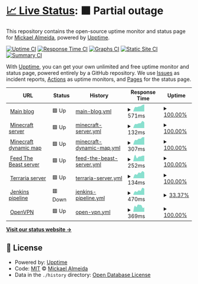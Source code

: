 # [📈 Live Status](https://status.jaajeur.xyz): <!--live status--> **🟧 Partial outage**

This repository contains the open-source uptime monitor and status page for [Mickael Almeida](https://status.jaajeur.xyz), powered by [Upptime](https://github.com/upptime/upptime).

[![Uptime CI](https://github.com/Captn138/status/workflows/Uptime%20CI/badge.svg)](https://github.com/Captn138/status/actions?query=workflow%3A%22Uptime+CI%22)
[![Response Time CI](https://github.com/Captn138/status/workflows/Response%20Time%20CI/badge.svg)](https://github.com/Captn138/status/actions?query=workflow%3A%22Response+Time+CI%22)
[![Graphs CI](https://github.com/Captn138/status/workflows/Graphs%20CI/badge.svg)](https://github.com/Captn138/status/actions?query=workflow%3A%22Graphs+CI%22)
[![Static Site CI](https://github.com/Captn138/status/workflows/Static%20Site%20CI/badge.svg)](https://github.com/Captn138/status/actions?query=workflow%3A%22Static+Site+CI%22)
[![Summary CI](https://github.com/Captn138/status/workflows/Summary%20CI/badge.svg)](https://github.com/Captn138/status/actions?query=workflow%3A%22Summary+CI%22)

With [Upptime](https://upptime.js.org), you can get your own unlimited and free uptime monitor and status page, powered entirely by a GitHub repository. We use [Issues](https://github.com/Captn138/status/issues) as incident reports, [Actions](https://github.com/Captn138/status/actions) as uptime monitors, and [Pages](https://status.jaajeur.xyz) for the status page.

<!--start: status pages-->
<!-- This summary is generated by Upptime (https://github.com/upptime/upptime) -->
<!-- Do not edit this manually, your changes will be overwritten -->
<!-- prettier-ignore -->
| URL | Status | History | Response Time | Uptime |
| --- | ------ | ------- | ------------- | ------ |
| <img alt="" src="https://favicons.githubusercontent.com/www.jaajeur.xyz" height="13"> [Main blog](https://www.jaajeur.xyz) | 🟩 Up | [main-blog.yml](https://github.com/Captn138/status/commits/HEAD/history/main-blog.yml) | <details><summary><img alt="Response time graph" src="./graphs/main-blog/response-time-week.png" height="20"> 571ms</summary><br><a href="https://status.jaajeur.xyz/history/main-blog"><img alt="Response time 571" src="https://img.shields.io/endpoint?url=https%3A%2F%2Fraw.githubusercontent.com%2FCaptn138%2Fstatus%2FHEAD%2Fapi%2Fmain-blog%2Fresponse-time.json"></a><br><a href="https://status.jaajeur.xyz/history/main-blog"><img alt="24-hour response time 571" src="https://img.shields.io/endpoint?url=https%3A%2F%2Fraw.githubusercontent.com%2FCaptn138%2Fstatus%2FHEAD%2Fapi%2Fmain-blog%2Fresponse-time-day.json"></a><br><a href="https://status.jaajeur.xyz/history/main-blog"><img alt="7-day response time 571" src="https://img.shields.io/endpoint?url=https%3A%2F%2Fraw.githubusercontent.com%2FCaptn138%2Fstatus%2FHEAD%2Fapi%2Fmain-blog%2Fresponse-time-week.json"></a><br><a href="https://status.jaajeur.xyz/history/main-blog"><img alt="30-day response time 571" src="https://img.shields.io/endpoint?url=https%3A%2F%2Fraw.githubusercontent.com%2FCaptn138%2Fstatus%2FHEAD%2Fapi%2Fmain-blog%2Fresponse-time-month.json"></a><br><a href="https://status.jaajeur.xyz/history/main-blog"><img alt="1-year response time 571" src="https://img.shields.io/endpoint?url=https%3A%2F%2Fraw.githubusercontent.com%2FCaptn138%2Fstatus%2FHEAD%2Fapi%2Fmain-blog%2Fresponse-time-year.json"></a></details> | <details><summary><a href="https://status.jaajeur.xyz/history/main-blog">100.00%</a></summary><a href="https://status.jaajeur.xyz/history/main-blog"><img alt="All-time uptime 100.00%" src="https://img.shields.io/endpoint?url=https%3A%2F%2Fraw.githubusercontent.com%2FCaptn138%2Fstatus%2FHEAD%2Fapi%2Fmain-blog%2Fuptime.json"></a><br><a href="https://status.jaajeur.xyz/history/main-blog"><img alt="24-hour uptime 100.00%" src="https://img.shields.io/endpoint?url=https%3A%2F%2Fraw.githubusercontent.com%2FCaptn138%2Fstatus%2FHEAD%2Fapi%2Fmain-blog%2Fuptime-day.json"></a><br><a href="https://status.jaajeur.xyz/history/main-blog"><img alt="7-day uptime 100.00%" src="https://img.shields.io/endpoint?url=https%3A%2F%2Fraw.githubusercontent.com%2FCaptn138%2Fstatus%2FHEAD%2Fapi%2Fmain-blog%2Fuptime-week.json"></a><br><a href="https://status.jaajeur.xyz/history/main-blog"><img alt="30-day uptime 100.00%" src="https://img.shields.io/endpoint?url=https%3A%2F%2Fraw.githubusercontent.com%2FCaptn138%2Fstatus%2FHEAD%2Fapi%2Fmain-blog%2Fuptime-month.json"></a><br><a href="https://status.jaajeur.xyz/history/main-blog"><img alt="1-year uptime 100.00%" src="https://img.shields.io/endpoint?url=https%3A%2F%2Fraw.githubusercontent.com%2FCaptn138%2Fstatus%2FHEAD%2Fapi%2Fmain-blog%2Fuptime-year.json"></a></details>
| <img alt="" src="https://favicons.githubusercontent.com/null" height="13"> [Minecraft server](minecraft.jaajeur.xyz) | 🟩 Up | [minecraft-server.yml](https://github.com/Captn138/status/commits/HEAD/history/minecraft-server.yml) | <details><summary><img alt="Response time graph" src="./graphs/minecraft-server/response-time-week.png" height="20"> 132ms</summary><br><a href="https://status.jaajeur.xyz/history/minecraft-server"><img alt="Response time 132" src="https://img.shields.io/endpoint?url=https%3A%2F%2Fraw.githubusercontent.com%2FCaptn138%2Fstatus%2FHEAD%2Fapi%2Fminecraft-server%2Fresponse-time.json"></a><br><a href="https://status.jaajeur.xyz/history/minecraft-server"><img alt="24-hour response time 132" src="https://img.shields.io/endpoint?url=https%3A%2F%2Fraw.githubusercontent.com%2FCaptn138%2Fstatus%2FHEAD%2Fapi%2Fminecraft-server%2Fresponse-time-day.json"></a><br><a href="https://status.jaajeur.xyz/history/minecraft-server"><img alt="7-day response time 132" src="https://img.shields.io/endpoint?url=https%3A%2F%2Fraw.githubusercontent.com%2FCaptn138%2Fstatus%2FHEAD%2Fapi%2Fminecraft-server%2Fresponse-time-week.json"></a><br><a href="https://status.jaajeur.xyz/history/minecraft-server"><img alt="30-day response time 132" src="https://img.shields.io/endpoint?url=https%3A%2F%2Fraw.githubusercontent.com%2FCaptn138%2Fstatus%2FHEAD%2Fapi%2Fminecraft-server%2Fresponse-time-month.json"></a><br><a href="https://status.jaajeur.xyz/history/minecraft-server"><img alt="1-year response time 132" src="https://img.shields.io/endpoint?url=https%3A%2F%2Fraw.githubusercontent.com%2FCaptn138%2Fstatus%2FHEAD%2Fapi%2Fminecraft-server%2Fresponse-time-year.json"></a></details> | <details><summary><a href="https://status.jaajeur.xyz/history/minecraft-server">100.00%</a></summary><a href="https://status.jaajeur.xyz/history/minecraft-server"><img alt="All-time uptime 100.00%" src="https://img.shields.io/endpoint?url=https%3A%2F%2Fraw.githubusercontent.com%2FCaptn138%2Fstatus%2FHEAD%2Fapi%2Fminecraft-server%2Fuptime.json"></a><br><a href="https://status.jaajeur.xyz/history/minecraft-server"><img alt="24-hour uptime 100.00%" src="https://img.shields.io/endpoint?url=https%3A%2F%2Fraw.githubusercontent.com%2FCaptn138%2Fstatus%2FHEAD%2Fapi%2Fminecraft-server%2Fuptime-day.json"></a><br><a href="https://status.jaajeur.xyz/history/minecraft-server"><img alt="7-day uptime 100.00%" src="https://img.shields.io/endpoint?url=https%3A%2F%2Fraw.githubusercontent.com%2FCaptn138%2Fstatus%2FHEAD%2Fapi%2Fminecraft-server%2Fuptime-week.json"></a><br><a href="https://status.jaajeur.xyz/history/minecraft-server"><img alt="30-day uptime 100.00%" src="https://img.shields.io/endpoint?url=https%3A%2F%2Fraw.githubusercontent.com%2FCaptn138%2Fstatus%2FHEAD%2Fapi%2Fminecraft-server%2Fuptime-month.json"></a><br><a href="https://status.jaajeur.xyz/history/minecraft-server"><img alt="1-year uptime 100.00%" src="https://img.shields.io/endpoint?url=https%3A%2F%2Fraw.githubusercontent.com%2FCaptn138%2Fstatus%2FHEAD%2Fapi%2Fminecraft-server%2Fuptime-year.json"></a></details>
| <img alt="" src="https://favicons.githubusercontent.com/minecraft.jaajeur.xyz" height="13"> [Minecraft dynamic map](https://minecraft.jaajeur.xyz) | 🟩 Up | [minecraft-dynamic-map.yml](https://github.com/Captn138/status/commits/HEAD/history/minecraft-dynamic-map.yml) | <details><summary><img alt="Response time graph" src="./graphs/minecraft-dynamic-map/response-time-week.png" height="20"> 307ms</summary><br><a href="https://status.jaajeur.xyz/history/minecraft-dynamic-map"><img alt="Response time 307" src="https://img.shields.io/endpoint?url=https%3A%2F%2Fraw.githubusercontent.com%2FCaptn138%2Fstatus%2FHEAD%2Fapi%2Fminecraft-dynamic-map%2Fresponse-time.json"></a><br><a href="https://status.jaajeur.xyz/history/minecraft-dynamic-map"><img alt="24-hour response time 307" src="https://img.shields.io/endpoint?url=https%3A%2F%2Fraw.githubusercontent.com%2FCaptn138%2Fstatus%2FHEAD%2Fapi%2Fminecraft-dynamic-map%2Fresponse-time-day.json"></a><br><a href="https://status.jaajeur.xyz/history/minecraft-dynamic-map"><img alt="7-day response time 307" src="https://img.shields.io/endpoint?url=https%3A%2F%2Fraw.githubusercontent.com%2FCaptn138%2Fstatus%2FHEAD%2Fapi%2Fminecraft-dynamic-map%2Fresponse-time-week.json"></a><br><a href="https://status.jaajeur.xyz/history/minecraft-dynamic-map"><img alt="30-day response time 307" src="https://img.shields.io/endpoint?url=https%3A%2F%2Fraw.githubusercontent.com%2FCaptn138%2Fstatus%2FHEAD%2Fapi%2Fminecraft-dynamic-map%2Fresponse-time-month.json"></a><br><a href="https://status.jaajeur.xyz/history/minecraft-dynamic-map"><img alt="1-year response time 307" src="https://img.shields.io/endpoint?url=https%3A%2F%2Fraw.githubusercontent.com%2FCaptn138%2Fstatus%2FHEAD%2Fapi%2Fminecraft-dynamic-map%2Fresponse-time-year.json"></a></details> | <details><summary><a href="https://status.jaajeur.xyz/history/minecraft-dynamic-map">100.00%</a></summary><a href="https://status.jaajeur.xyz/history/minecraft-dynamic-map"><img alt="All-time uptime 100.00%" src="https://img.shields.io/endpoint?url=https%3A%2F%2Fraw.githubusercontent.com%2FCaptn138%2Fstatus%2FHEAD%2Fapi%2Fminecraft-dynamic-map%2Fuptime.json"></a><br><a href="https://status.jaajeur.xyz/history/minecraft-dynamic-map"><img alt="24-hour uptime 100.00%" src="https://img.shields.io/endpoint?url=https%3A%2F%2Fraw.githubusercontent.com%2FCaptn138%2Fstatus%2FHEAD%2Fapi%2Fminecraft-dynamic-map%2Fuptime-day.json"></a><br><a href="https://status.jaajeur.xyz/history/minecraft-dynamic-map"><img alt="7-day uptime 100.00%" src="https://img.shields.io/endpoint?url=https%3A%2F%2Fraw.githubusercontent.com%2FCaptn138%2Fstatus%2FHEAD%2Fapi%2Fminecraft-dynamic-map%2Fuptime-week.json"></a><br><a href="https://status.jaajeur.xyz/history/minecraft-dynamic-map"><img alt="30-day uptime 100.00%" src="https://img.shields.io/endpoint?url=https%3A%2F%2Fraw.githubusercontent.com%2FCaptn138%2Fstatus%2FHEAD%2Fapi%2Fminecraft-dynamic-map%2Fuptime-month.json"></a><br><a href="https://status.jaajeur.xyz/history/minecraft-dynamic-map"><img alt="1-year uptime 100.00%" src="https://img.shields.io/endpoint?url=https%3A%2F%2Fraw.githubusercontent.com%2FCaptn138%2Fstatus%2FHEAD%2Fapi%2Fminecraft-dynamic-map%2Fuptime-year.json"></a></details>
| <img alt="" src="https://favicons.githubusercontent.com/null" height="13"> [Feed The Beast server](ftb.jaajeur.xyz) | 🟩 Up | [feed-the-beast-server.yml](https://github.com/Captn138/status/commits/HEAD/history/feed-the-beast-server.yml) | <details><summary><img alt="Response time graph" src="./graphs/feed-the-beast-server/response-time-week.png" height="20"> 252ms</summary><br><a href="https://status.jaajeur.xyz/history/feed-the-beast-server"><img alt="Response time 252" src="https://img.shields.io/endpoint?url=https%3A%2F%2Fraw.githubusercontent.com%2FCaptn138%2Fstatus%2FHEAD%2Fapi%2Ffeed-the-beast-server%2Fresponse-time.json"></a><br><a href="https://status.jaajeur.xyz/history/feed-the-beast-server"><img alt="24-hour response time 252" src="https://img.shields.io/endpoint?url=https%3A%2F%2Fraw.githubusercontent.com%2FCaptn138%2Fstatus%2FHEAD%2Fapi%2Ffeed-the-beast-server%2Fresponse-time-day.json"></a><br><a href="https://status.jaajeur.xyz/history/feed-the-beast-server"><img alt="7-day response time 252" src="https://img.shields.io/endpoint?url=https%3A%2F%2Fraw.githubusercontent.com%2FCaptn138%2Fstatus%2FHEAD%2Fapi%2Ffeed-the-beast-server%2Fresponse-time-week.json"></a><br><a href="https://status.jaajeur.xyz/history/feed-the-beast-server"><img alt="30-day response time 252" src="https://img.shields.io/endpoint?url=https%3A%2F%2Fraw.githubusercontent.com%2FCaptn138%2Fstatus%2FHEAD%2Fapi%2Ffeed-the-beast-server%2Fresponse-time-month.json"></a><br><a href="https://status.jaajeur.xyz/history/feed-the-beast-server"><img alt="1-year response time 252" src="https://img.shields.io/endpoint?url=https%3A%2F%2Fraw.githubusercontent.com%2FCaptn138%2Fstatus%2FHEAD%2Fapi%2Ffeed-the-beast-server%2Fresponse-time-year.json"></a></details> | <details><summary><a href="https://status.jaajeur.xyz/history/feed-the-beast-server">100.00%</a></summary><a href="https://status.jaajeur.xyz/history/feed-the-beast-server"><img alt="All-time uptime 100.00%" src="https://img.shields.io/endpoint?url=https%3A%2F%2Fraw.githubusercontent.com%2FCaptn138%2Fstatus%2FHEAD%2Fapi%2Ffeed-the-beast-server%2Fuptime.json"></a><br><a href="https://status.jaajeur.xyz/history/feed-the-beast-server"><img alt="24-hour uptime 100.00%" src="https://img.shields.io/endpoint?url=https%3A%2F%2Fraw.githubusercontent.com%2FCaptn138%2Fstatus%2FHEAD%2Fapi%2Ffeed-the-beast-server%2Fuptime-day.json"></a><br><a href="https://status.jaajeur.xyz/history/feed-the-beast-server"><img alt="7-day uptime 100.00%" src="https://img.shields.io/endpoint?url=https%3A%2F%2Fraw.githubusercontent.com%2FCaptn138%2Fstatus%2FHEAD%2Fapi%2Ffeed-the-beast-server%2Fuptime-week.json"></a><br><a href="https://status.jaajeur.xyz/history/feed-the-beast-server"><img alt="30-day uptime 100.00%" src="https://img.shields.io/endpoint?url=https%3A%2F%2Fraw.githubusercontent.com%2FCaptn138%2Fstatus%2FHEAD%2Fapi%2Ffeed-the-beast-server%2Fuptime-month.json"></a><br><a href="https://status.jaajeur.xyz/history/feed-the-beast-server"><img alt="1-year uptime 100.00%" src="https://img.shields.io/endpoint?url=https%3A%2F%2Fraw.githubusercontent.com%2FCaptn138%2Fstatus%2FHEAD%2Fapi%2Ffeed-the-beast-server%2Fuptime-year.json"></a></details>
| <img alt="" src="https://favicons.githubusercontent.com/null" height="13"> [Terraria server](terraria.jaajeur.xyz) | 🟩 Up | [terraria-server.yml](https://github.com/Captn138/status/commits/HEAD/history/terraria-server.yml) | <details><summary><img alt="Response time graph" src="./graphs/terraria-server/response-time-week.png" height="20"> 134ms</summary><br><a href="https://status.jaajeur.xyz/history/terraria-server"><img alt="Response time 134" src="https://img.shields.io/endpoint?url=https%3A%2F%2Fraw.githubusercontent.com%2FCaptn138%2Fstatus%2FHEAD%2Fapi%2Fterraria-server%2Fresponse-time.json"></a><br><a href="https://status.jaajeur.xyz/history/terraria-server"><img alt="24-hour response time 134" src="https://img.shields.io/endpoint?url=https%3A%2F%2Fraw.githubusercontent.com%2FCaptn138%2Fstatus%2FHEAD%2Fapi%2Fterraria-server%2Fresponse-time-day.json"></a><br><a href="https://status.jaajeur.xyz/history/terraria-server"><img alt="7-day response time 134" src="https://img.shields.io/endpoint?url=https%3A%2F%2Fraw.githubusercontent.com%2FCaptn138%2Fstatus%2FHEAD%2Fapi%2Fterraria-server%2Fresponse-time-week.json"></a><br><a href="https://status.jaajeur.xyz/history/terraria-server"><img alt="30-day response time 134" src="https://img.shields.io/endpoint?url=https%3A%2F%2Fraw.githubusercontent.com%2FCaptn138%2Fstatus%2FHEAD%2Fapi%2Fterraria-server%2Fresponse-time-month.json"></a><br><a href="https://status.jaajeur.xyz/history/terraria-server"><img alt="1-year response time 134" src="https://img.shields.io/endpoint?url=https%3A%2F%2Fraw.githubusercontent.com%2FCaptn138%2Fstatus%2FHEAD%2Fapi%2Fterraria-server%2Fresponse-time-year.json"></a></details> | <details><summary><a href="https://status.jaajeur.xyz/history/terraria-server">100.00%</a></summary><a href="https://status.jaajeur.xyz/history/terraria-server"><img alt="All-time uptime 100.00%" src="https://img.shields.io/endpoint?url=https%3A%2F%2Fraw.githubusercontent.com%2FCaptn138%2Fstatus%2FHEAD%2Fapi%2Fterraria-server%2Fuptime.json"></a><br><a href="https://status.jaajeur.xyz/history/terraria-server"><img alt="24-hour uptime 100.00%" src="https://img.shields.io/endpoint?url=https%3A%2F%2Fraw.githubusercontent.com%2FCaptn138%2Fstatus%2FHEAD%2Fapi%2Fterraria-server%2Fuptime-day.json"></a><br><a href="https://status.jaajeur.xyz/history/terraria-server"><img alt="7-day uptime 100.00%" src="https://img.shields.io/endpoint?url=https%3A%2F%2Fraw.githubusercontent.com%2FCaptn138%2Fstatus%2FHEAD%2Fapi%2Fterraria-server%2Fuptime-week.json"></a><br><a href="https://status.jaajeur.xyz/history/terraria-server"><img alt="30-day uptime 100.00%" src="https://img.shields.io/endpoint?url=https%3A%2F%2Fraw.githubusercontent.com%2FCaptn138%2Fstatus%2FHEAD%2Fapi%2Fterraria-server%2Fuptime-month.json"></a><br><a href="https://status.jaajeur.xyz/history/terraria-server"><img alt="1-year uptime 100.00%" src="https://img.shields.io/endpoint?url=https%3A%2F%2Fraw.githubusercontent.com%2FCaptn138%2Fstatus%2FHEAD%2Fapi%2Fterraria-server%2Fuptime-year.json"></a></details>
| <img alt="" src="https://favicons.githubusercontent.com/jenkins.jaajeur.xyz" height="13"> [Jenkins pipeline](https://jenkins.jaajeur.xyz) | 🟥 Down | [jenkins-pipeline.yml](https://github.com/Captn138/status/commits/HEAD/history/jenkins-pipeline.yml) | <details><summary><img alt="Response time graph" src="./graphs/jenkins-pipeline/response-time-week.png" height="20"> 470ms</summary><br><a href="https://status.jaajeur.xyz/history/jenkins-pipeline"><img alt="Response time 470" src="https://img.shields.io/endpoint?url=https%3A%2F%2Fraw.githubusercontent.com%2FCaptn138%2Fstatus%2FHEAD%2Fapi%2Fjenkins-pipeline%2Fresponse-time.json"></a><br><a href="https://status.jaajeur.xyz/history/jenkins-pipeline"><img alt="24-hour response time 470" src="https://img.shields.io/endpoint?url=https%3A%2F%2Fraw.githubusercontent.com%2FCaptn138%2Fstatus%2FHEAD%2Fapi%2Fjenkins-pipeline%2Fresponse-time-day.json"></a><br><a href="https://status.jaajeur.xyz/history/jenkins-pipeline"><img alt="7-day response time 470" src="https://img.shields.io/endpoint?url=https%3A%2F%2Fraw.githubusercontent.com%2FCaptn138%2Fstatus%2FHEAD%2Fapi%2Fjenkins-pipeline%2Fresponse-time-week.json"></a><br><a href="https://status.jaajeur.xyz/history/jenkins-pipeline"><img alt="30-day response time 470" src="https://img.shields.io/endpoint?url=https%3A%2F%2Fraw.githubusercontent.com%2FCaptn138%2Fstatus%2FHEAD%2Fapi%2Fjenkins-pipeline%2Fresponse-time-month.json"></a><br><a href="https://status.jaajeur.xyz/history/jenkins-pipeline"><img alt="1-year response time 470" src="https://img.shields.io/endpoint?url=https%3A%2F%2Fraw.githubusercontent.com%2FCaptn138%2Fstatus%2FHEAD%2Fapi%2Fjenkins-pipeline%2Fresponse-time-year.json"></a></details> | <details><summary><a href="https://status.jaajeur.xyz/history/jenkins-pipeline">33.37%</a></summary><a href="https://status.jaajeur.xyz/history/jenkins-pipeline"><img alt="All-time uptime 33.37%" src="https://img.shields.io/endpoint?url=https%3A%2F%2Fraw.githubusercontent.com%2FCaptn138%2Fstatus%2FHEAD%2Fapi%2Fjenkins-pipeline%2Fuptime.json"></a><br><a href="https://status.jaajeur.xyz/history/jenkins-pipeline"><img alt="24-hour uptime 33.37%" src="https://img.shields.io/endpoint?url=https%3A%2F%2Fraw.githubusercontent.com%2FCaptn138%2Fstatus%2FHEAD%2Fapi%2Fjenkins-pipeline%2Fuptime-day.json"></a><br><a href="https://status.jaajeur.xyz/history/jenkins-pipeline"><img alt="7-day uptime 33.37%" src="https://img.shields.io/endpoint?url=https%3A%2F%2Fraw.githubusercontent.com%2FCaptn138%2Fstatus%2FHEAD%2Fapi%2Fjenkins-pipeline%2Fuptime-week.json"></a><br><a href="https://status.jaajeur.xyz/history/jenkins-pipeline"><img alt="30-day uptime 33.37%" src="https://img.shields.io/endpoint?url=https%3A%2F%2Fraw.githubusercontent.com%2FCaptn138%2Fstatus%2FHEAD%2Fapi%2Fjenkins-pipeline%2Fuptime-month.json"></a><br><a href="https://status.jaajeur.xyz/history/jenkins-pipeline"><img alt="1-year uptime 33.37%" src="https://img.shields.io/endpoint?url=https%3A%2F%2Fraw.githubusercontent.com%2FCaptn138%2Fstatus%2FHEAD%2Fapi%2Fjenkins-pipeline%2Fuptime-year.json"></a></details>
| <img alt="" src="https://favicons.githubusercontent.com/null" height="13"> [OpenVPN](jaajeur.xyz) | 🟩 Up | [open-vpn.yml](https://github.com/Captn138/status/commits/HEAD/history/open-vpn.yml) | <details><summary><img alt="Response time graph" src="./graphs/open-vpn/response-time-week.png" height="20"> 369ms</summary><br><a href="https://status.jaajeur.xyz/history/open-vpn"><img alt="Response time 369" src="https://img.shields.io/endpoint?url=https%3A%2F%2Fraw.githubusercontent.com%2FCaptn138%2Fstatus%2FHEAD%2Fapi%2Fopen-vpn%2Fresponse-time.json"></a><br><a href="https://status.jaajeur.xyz/history/open-vpn"><img alt="24-hour response time 369" src="https://img.shields.io/endpoint?url=https%3A%2F%2Fraw.githubusercontent.com%2FCaptn138%2Fstatus%2FHEAD%2Fapi%2Fopen-vpn%2Fresponse-time-day.json"></a><br><a href="https://status.jaajeur.xyz/history/open-vpn"><img alt="7-day response time 369" src="https://img.shields.io/endpoint?url=https%3A%2F%2Fraw.githubusercontent.com%2FCaptn138%2Fstatus%2FHEAD%2Fapi%2Fopen-vpn%2Fresponse-time-week.json"></a><br><a href="https://status.jaajeur.xyz/history/open-vpn"><img alt="30-day response time 369" src="https://img.shields.io/endpoint?url=https%3A%2F%2Fraw.githubusercontent.com%2FCaptn138%2Fstatus%2FHEAD%2Fapi%2Fopen-vpn%2Fresponse-time-month.json"></a><br><a href="https://status.jaajeur.xyz/history/open-vpn"><img alt="1-year response time 369" src="https://img.shields.io/endpoint?url=https%3A%2F%2Fraw.githubusercontent.com%2FCaptn138%2Fstatus%2FHEAD%2Fapi%2Fopen-vpn%2Fresponse-time-year.json"></a></details> | <details><summary><a href="https://status.jaajeur.xyz/history/open-vpn">100.00%</a></summary><a href="https://status.jaajeur.xyz/history/open-vpn"><img alt="All-time uptime 100.00%" src="https://img.shields.io/endpoint?url=https%3A%2F%2Fraw.githubusercontent.com%2FCaptn138%2Fstatus%2FHEAD%2Fapi%2Fopen-vpn%2Fuptime.json"></a><br><a href="https://status.jaajeur.xyz/history/open-vpn"><img alt="24-hour uptime 100.00%" src="https://img.shields.io/endpoint?url=https%3A%2F%2Fraw.githubusercontent.com%2FCaptn138%2Fstatus%2FHEAD%2Fapi%2Fopen-vpn%2Fuptime-day.json"></a><br><a href="https://status.jaajeur.xyz/history/open-vpn"><img alt="7-day uptime 100.00%" src="https://img.shields.io/endpoint?url=https%3A%2F%2Fraw.githubusercontent.com%2FCaptn138%2Fstatus%2FHEAD%2Fapi%2Fopen-vpn%2Fuptime-week.json"></a><br><a href="https://status.jaajeur.xyz/history/open-vpn"><img alt="30-day uptime 100.00%" src="https://img.shields.io/endpoint?url=https%3A%2F%2Fraw.githubusercontent.com%2FCaptn138%2Fstatus%2FHEAD%2Fapi%2Fopen-vpn%2Fuptime-month.json"></a><br><a href="https://status.jaajeur.xyz/history/open-vpn"><img alt="1-year uptime 100.00%" src="https://img.shields.io/endpoint?url=https%3A%2F%2Fraw.githubusercontent.com%2FCaptn138%2Fstatus%2FHEAD%2Fapi%2Fopen-vpn%2Fuptime-year.json"></a></details>

<!--end: status pages-->

[**Visit our status website →**](https://status.jaajeur.xyz)

## 📄 License

- Powered by: [Upptime](https://github.com/upptime/upptime)
- Code: [MIT](./LICENSE) © [Mickael Almeida](https://status.jaajeur.xyz)
- Data in the `./history` directory: [Open Database License](https://opendatacommons.org/licenses/odbl/1-0/)
